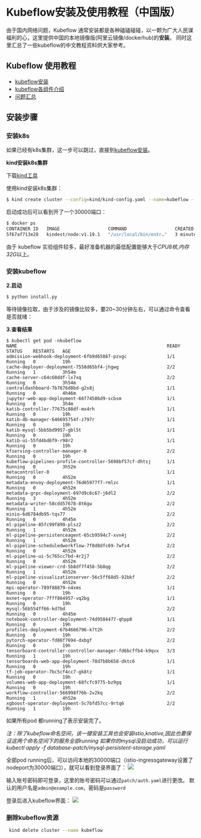 # Kubeflow安装及使用教程（中国版）

由于国内网络问题，Kubeflow 通常安装都是各种磕磕碰碰，以一颗为广大人民谋福利的心，这里提供中国的本地镜像版(阿里云镜像/dockerhub)的**安装**。
同时这里汇总了一些kubeflow的中文教程资料供大家参考。

## Kubeflow 使用教程
- [kubeflow安装](/README.md)
- [kubeflow各组件介绍](/docs/introduction.md)
- [问题汇总](/docs/problems.md)

## 安装步骤

### 安装k8s

如果已经有k8s集群，这一步可以跳过，直接到[kubeflow安装](https://github.com/shikanon/kubeflow-manifests#%E5%AE%89%E8%A3%85kubeflow)。

**kind安装k8s集群**

下载[kind工具](https://github.com/kubernetes-sigs/kind/tags)

使用kind安装k8s集群：

```bash
$ kind create cluster --config=kind/kind-config.yaml --name=kubeflow --image=192.168.1.113/kindest/node:v1.16.9
```

启动成功后可以看到开了一个30000端口：
```bash
$ docker ps
CONTAINER ID   IMAGE                  COMMAND                  CREATED         STATUS         PORTS                                                 NAMES
5f67af713e28   kindest/node:v1.19.1   "/usr/local/bin/entr…"   3 minutes ago   Up 3 minutes   0.0.0.0:30000->30000/tcp, 127.0.0.1:56682->6443/tcp   kubeflow-control-plane
```

由于 kubeflow 实验组件较多，最好准备机器的最低配置能够大于*CPU8核,内存32G*以上。

### 安装kubeflow

**2.启动**
```bash
$ python install.py
```

等待镜像拉取，由于涉及的镜像比较多，要20~30分钟左右，可以通过命令查看是否就绪：

**3.查看结果**
```
$ kubectl get pod -nkubeflow
NAME                                                        READY   STATUS    RESTARTS   AGE
admission-webhook-deployment-6fb9d65887-pzvgc               1/1     Running   0          19h
cache-deployer-deployment-7558d65bf4-jhgwg                  2/2     Running   1          3h54m
cache-server-c64c68ddf-lx7xq                                2/2     Running   0          3h54m
centraldashboard-7b7676d8bd-g2s8j                           1/1     Running   0          4h46m
jupyter-web-app-deployment-66f74586d9-scbsm                 1/1     Running   0          3h4m
katib-controller-77675c88df-mx4rh                           1/1     Running   0          19h
katib-db-manager-646695754f-z797r                           1/1     Running   0          19h
katib-mysql-5bb5bd9957-gbl5t                                1/1     Running   0          19h
katib-ui-55fd4bd6f9-r98r2                                   1/1     Running   0          19h
kfserving-controller-manager-0                              2/2     Running   0          19h
kubeflow-pipelines-profile-controller-5698bf57cf-dhtsj      1/1     Running   0          3h52m
metacontroller-0                                            1/1     Running   0          4h52m
metadata-envoy-deployment-76d65977f7-rmlzc                  1/1     Running   0          4h52m
metadata-grpc-deployment-697d9c6c67-j6dl2                   2/2     Running   3          4h52m
metadata-writer-58cdd57678-8t6gw                            2/2     Running   1          4h52m
minio-6d6784db95-tqs77                                      2/2     Running   0          4h45m
ml-pipeline-85fc99f899-plsz2                                2/2     Running   1          4h52m
ml-pipeline-persistenceagent-65cb9594c7-xvn4j               2/2     Running   1          4h52m
ml-pipeline-scheduledworkflow-7f8d8dfc69-7wfs4              2/2     Running   0          4h52m
ml-pipeline-ui-5c765cc7bd-4r2j7                             2/2     Running   0          4h52m
ml-pipeline-viewer-crd-5b8df7f458-5b8qg                     2/2     Running   1          4h52m
ml-pipeline-visualizationserver-56c5ff68d5-92bkf            2/2     Running   0          4h52m
mpi-operator-789f88879-n4xms                                1/1     Running   0          19h
mxnet-operator-7fff864957-vq2bg                             1/1     Running   0          19h
mysql-56b554ff66-kd7bd                                      2/2     Running   0          4h45m
notebook-controller-deployment-74d9584477-qhpp8             1/1     Running   0          19h
profiles-deployment-67b4666796-k7t2h                        2/2     Running   0          19h
pytorch-operator-fd86f7694-dxbgf                            2/2     Running   0          19h
tensorboard-controller-controller-manager-fd6bcffb4-k9qvx   3/3     Running   1          19h
tensorboards-web-app-deployment-78d7b8b658-dktc6            1/1     Running   0          19h
tf-job-operator-7bc5cf4cc7-gk8tz                            1/1     Running   0          19h
volumes-web-app-deployment-68fcfc9775-bz9gq                 1/1     Running   0          19h
workflow-controller-566998f76b-2v2kq                        2/2     Running   1          4h52m
xgboost-operator-deployment-5c7bfd57cc-9rtq6                2/2     Running   1          19h
```

如果所有pod 都running了表示安装完了。

*注：除了kubeflow命名空间，该一键安装工具也会安装istio,knative,因此也要保证这两个命名空间下的服务全部running*
*如果你的mysql没启动成功，可以运行kubectl apply -f database-patch/mysql-persistent-storage.yaml*

全部pod running后，可以访问本地的30000端口（istio-ingressgateway设置了nodeport为30000端口），就可以看到登录界面了：
![](/example/dex登录界面.png)

输入账号密码即可登录，这里的账号密码可以通过`patch/auth.yaml`进行更改。
默认的用户名是`admin@example.com`，密码是`password`

登录后进入kubeflow界面：
![](/example/kubeflow-dashboardcenter.png)

### 删除kubeflow资源

```bash
 kind delete cluster --name kubeflow
```

